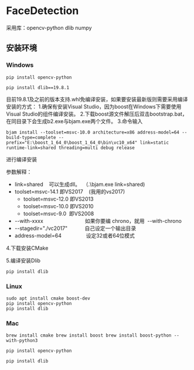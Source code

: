 # FaceDetection

采用库：opencv-python dlib numpy 

## 安装环境

### Windows

```shell
pip install opencv-python

pip install dlib==19.8.1
```

目前19.8.1及之前的版本支持.whl免编译安装，如果要安装最新版则需要采用编译安装的方式：
1.确保有安装Visual Studio，因为boost在Windows下需要使用Visual Studio的组件编译安装。
2.下载boost源文件解压后双击bootstrap.bat，在同目录下会生成b2.exe与bjam.exe两个文件。
3.命令输入

```shell
bjam install --toolset=msvc-10.0 architecture=x86 address-model=64 --build-type=complete --prefix="E:\boost_1_64_0\boost_1_64_0\bin\vc10_x64" link=static runtime-link=shared threading=multi debug release
```

进行编译安装

参数解释：

- link=shared    可以生成dll。  （.\bjam.exe link=shared)
- toolset=msvc-14.1 即VS2017    (我用的vs2017)                    
  - toolset=msvc-12.0 即VS2013                   
  - toolset=msvc-10.0 即VS2010                   
  - toolset=msvc-9.0  即VS2008 
- --with-xxxx                             如果你要编 chrono，就用  --with-chrono     
- --stagedir="./vc2017"            自己设定一个输出目录  
- address-model=64                 设定32或者64位模式

4.下载安装CMake

5.编译安装Dlib

```shell
pip install dlib
```



### Linux

```
sudo apt install cmake boost-dev
pip install opencv-python
pip install dlib
```



### Mac

```
brew install cmake brew install boost brew install boost-python --with-python3

pip install opencv-python

pip install dlib
```

